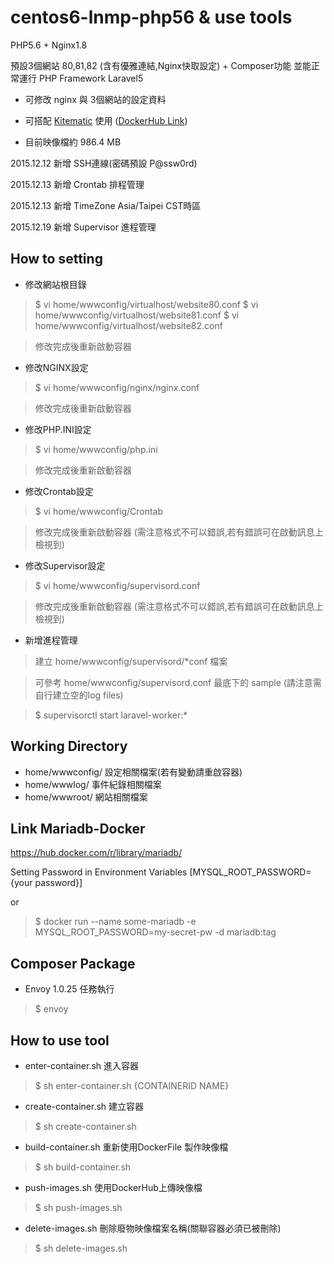 # centos6-lnmp-php56 & use tools

PHP5.6 + Nginx1.8

預設3個網站 80,81,82 (含有優雅連結,Nginx快取設定) + Composer功能 並能正常運行 PHP Framework Laravel5

- 可修改 nginx 與 3個網站的設定資料

- 可搭配 [Kitematic](https://www.docker.com/docker-toolbox) 使用 ([DockerHub Link](https://hub.docker.com/r/imagine10255/centos6-lnmp-php56/))

- 目前映像檔約 986.4 MB


2015.12.12 新增 SSH連線(密碼預設 P@ssw0rd)

2015.12.13 新增 Crontab 排程管理

2015.12.13 新增 TimeZone Asia/Taipei CST時區

2015.12.19 新增 Supervisor 進程管理


## How to setting

- 修改網站根目錄

> $ vi home/wwwconfig/virtualhost/website80.conf
> $ vi home/wwwconfig/virtualhost/website81.conf
> $ vi home/wwwconfig/virtualhost/website82.conf

> 修改完成後重新啟動容器 

- 修改NGINX設定

> $ vi home/wwwconfig/nginx/nginx.conf

> 修改完成後重新啟動容器

- 修改PHP.INI設定

> $ vi home/wwwconfig/php.ini

> 修改完成後重新啟動容器

- 修改Crontab設定

> $ vi home/wwwconfig/Crontab

> 修改完成後重新啟動容器 (需注意格式不可以錯誤,若有錯誤可在啟動訊息上檢視到)

- 修改Supervisor設定

> $ vi home/wwwconfig/supervisord.conf

> 修改完成後重新啟動容器 (需注意格式不可以錯誤,若有錯誤可在啟動訊息上檢視到)


- 新增進程管理

> 建立 home/wwwconfig/supervisord/*conf 檔案

> 可參考 home/wwwconfig/supervisord.conf 最底下的 sample (請注意需自行建立空的log files)

> $ supervisorctl start laravel-worker:*


## Working Directory

- home/wwwconfig/ 設定相關檔案(若有變動請重啟容器)
- home/wwwlog/    事件紀錄相關檔案
- home/wwwroot/   網站相關檔案


## Link Mariadb-Docker

https://hub.docker.com/r/library/mariadb/

Setting Password in Environment Variables [MYSQL_ROOT_PASSWORD={your password}]

or

> $ docker run --name some-mariadb -e MYSQL_ROOT_PASSWORD=my-secret-pw -d mariadb:tag


## Composer Package

- Envoy 1.0.25 任務執行

> $ envoy


## How to use tool

- enter-container.sh 進入容器

> $ sh enter-container.sh {CONTAINERID NAME}

- create-container.sh 建立容器

> $ sh create-container.sh

- build-container.sh 重新使用DockerFile 製作映像檔

> $ sh build-container.sh

- push-images.sh 使用DockerHub上傳映像檔

> $ sh push-images.sh

- delete-images.sh 刪除廢物映像檔案<none>名稱(關聯容器必須已被刪除)

> $ sh delete-images.sh
